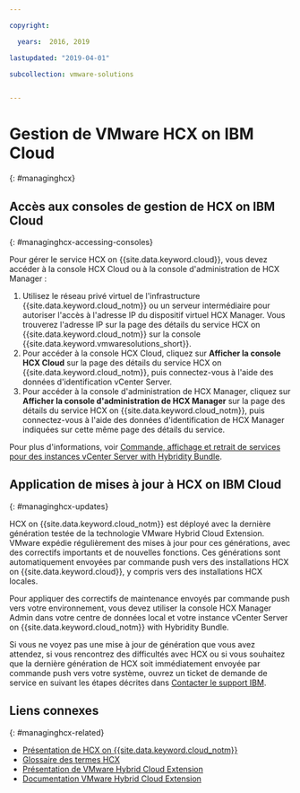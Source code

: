 ```yaml
---

copyright:

  years:  2016, 2019

lastupdated: "2019-04-01"

subcollection: vmware-solutions


---
```


# Gestion de VMware HCX on IBM Cloud
{: #managinghcx}

## Accès aux consoles de gestion de HCX on IBM Cloud
{: #managinghcx-accessing-consoles}

Pour gérer le service HCX on {{site.data.keyword.cloud}}, vous devez accéder à la console HCX Cloud ou à la console d'administration de HCX Manager :
1. Utilisez le réseau privé virtuel de l'infrastructure {{site.data.keyword.cloud_notm}} ou un serveur intermédiaire pour autoriser l'accès à l'adresse IP du dispositif virtuel HCX Manager. Vous trouverez l'adresse IP sur la page des détails du service HCX on {{site.data.keyword.cloud_notm}} sur la console {{site.data.keyword.vmwaresolutions_short}}.
2. Pour accéder à la console HCX Cloud, cliquez sur **Afficher la console HCX Cloud** sur la page des détails du service HCX on {{site.data.keyword.cloud_notm}}, puis connectez-vous à l'aide des données d'identification vCenter Server.
3. Pour accéder à la console d'administration de HCX Manager, cliquez sur **Afficher la console d'administration de HCX Manager** sur la page des détails du service HCX on {{site.data.keyword.cloud_notm}}, puis connectez-vous à l'aide des données d'identification de HCX Manager indiquées sur cette même page des détails du service.

Pour plus d'informations, voir [Commande, affichage et retrait de services pour des instances vCenter Server with Hybridity Bundle](/docs/services/vmwaresolutions/vcenter?topic=vmware-solutions-vc_hybrid_addingremovingservices).

## Application de mises à jour à HCX on IBM Cloud
{: #managinghcx-updates}

HCX on {{site.data.keyword.cloud_notm}} est déployé avec la dernière génération testée de la technologie VMware Hybrid Cloud Extension. VMware expédie régulièrement des mises à jour pour ces générations, avec des correctifs importants et de nouvelles fonctions. Ces générations sont automatiquement envoyées par commande push vers des installations HCX on {{site.data.keyword.cloud}}, y compris vers des installations HCX locales.

Pour appliquer des correctifs de maintenance envoyés par commande push vers votre environnement, vous devez utiliser la console HCX Manager Admin dans votre centre de données local et votre instance vCenter Server on {{site.data.keyword.cloud_notm}} with Hybridity Bundle.

Si vous ne voyez pas une mise à jour de génération que vous avez attendez, si vous rencontrez des difficultés avec HCX ou si vous souhaitez que la dernière génération de HCX soit immédiatement envoyée par commande push vers votre système, ouvrez un ticket de demande de service en suivant les étapes décrites dans [Contacter le support IBM](/docs/services/vmwaresolutions/vmonic?topic=vmware-solutions-trbl_support).

## Liens connexes
{: #managinghcx-related}

* [Présentation de HCX on {{site.data.keyword.cloud_notm}}](/docs/services/vmwaresolutions?topic=vmware-solutions-hcx_considerations#hcx_considerations)
* [Glossaire des termes HCX](/docs/services/vmwaresolutions/services?topic=vmware-solutions-hcx_glossary)
* [Présentation de VMware Hybrid Cloud Extension](https://cloud.vmware.com/vmware-hcx)
* [Documentation VMware Hybrid Cloud Extension](https://cloud.vmware.com/vmware-hcx/resources)
